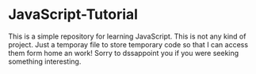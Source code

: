 # JavaScript-Tutorial
This is a simple repository for learning JavaScript. This is not any kind of project. Just a temporay file to store temporary code so that I can access them form home an work! Sorry to dssappoint you if you were seeking something interesting.
